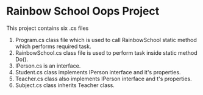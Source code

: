 # Rainbow School Oops Project
This project contains six .cs files<br/>
1. Program.cs class file which is used to call RainbowSchool static method which performs required task.<br/>
2. RainbowSchool.cs class file is used to perform task inside static method Do().<br/>
3. IPerson.cs is an interface.<br/>
4. Student.cs class implements IPerson interface and it's properties.<br/>
5. Teacher.cs class also implements IPerson interface and t's properties.<br/>
6. Subject.cs class inherits Teacher class.
